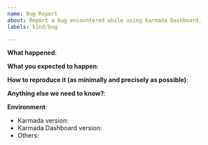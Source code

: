 ```yaml
---
name: Bug Report
about: Report a bug encountered while using Karmada Dashboard.
labels: kind/bug

---
```


<!-- Please use this template while reporting a bug and provide as much info as possible. Not doing so may result in your bug not being addressed in a timely manner. Thanks!
-->


**What happened**:

**What you expected to happen**:

**How to reproduce it (as minimally and precisely as possible)**:

**Anything else we need to know?**:

**Environment**:
- Karmada version:
- Karmada Dashboard version:
- Others:
